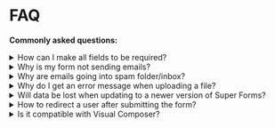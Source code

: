# FAQ

**Commonly asked questions:**

<details>
  <summary id="1">
      How can I make all fields to be required?
  </summary>

  This can be done per field individually because each field can have different type of [Validations](validation). To do this you can edit the field you wish and select the required validation under `General` > `Validation`, there you have several option to choose from.
</details>

<details>
  <summary id="2">
      Why is my form not sending emails?
  </summary>

  First always check your **Spam folder**, your mail server might mark it as spam.

  Next thing to check is to see if WordPress is sending E-mails when you use the **Lost password** form by WordPress itself.
  You can test this on the login page of the dashboard by clicking on **Lost password?**. If you do not receive any E-mails  it could be that your hosting either has PHP `mail()` disabled, or something else isn't configured correctly on your server. In that case contact your hosting company.

  If you do receive an E-mail with the lost password form, then it is most likely that your `From: header` isn't set correctly for your form. Make sure that on the form you have build, the setting is set to have your domain name as From: header like so: no-reply@`mydomain.com`. Some mail servers do not allow to use a From header different from the domain name it's being send from.

  If you are still unable to receive E-mails after the above steps, check if any other plugin is being used that overrides WordPress `wp_mail()` functionality. If you are using **SMTP plugin** or settings, recheck if they are setup correctly.

  If after all the above steps you think everything is correctly setup, you can [Contact support](support).
</details>

<details>
  <summary id="3">
      Why are emails going into spam folder/inbox?
  </summary>

  It is important to note that emails are not marked as spam by Super Forms. Instead they are marked as spam by interent spam protection measures.
  Because spam protection rules are constantly getting stricter, a form that previously worked can sometimes stop working out of the blue, even when nothing was changed on your website.

  One way to solve the problem is to let your site send emails over SMTP rather than the built-in WordPress mail service.
  E-mails send over SMTP "look" more legitimate and will help your emails pass spam filters.

  **Other things you should check are:**

  - The `From` address must match the domain of your website e.g: noreply@`mydomain.com`
  - Your `To` address should never match your `From` address because it can trigger spam deletion
  - If you specified a `Reply-To` address, it should never match your `To` address
  - Even though you can add multiple recipients in your `To` setting, it is recommended to use `CC` and `BCC` for multiple recipients
  - Minimize the links you include. E-mail messages with a ton of links might trigger spam filters
</details>


<details>
  <summary id="4">
      Why do I get an error message when uploading a file?
  </summary>

  If you are unable to upload files via your form the first thing you should try is to check if the server returns a 403 error (Forbidden) on the following URL:
  `http://yourdomain.com/wp-content/plugins/super-forms/uploads/php/`

  If it returns a **403 error**, please contact your hosting company to let them fix this issue.
  It should return a blank page in order for the file upload field to work correctly.

  Check if uploading a small file works. If this doesn't work, it is most likely due to incorrect file permissions on the plugin folders, contact your hosting company to let them look at the file permissions.

  If you are able to upload smaller files, it is most likely due to your PHP settings regarding file uploads. In this case you can adjust the `post_max_size and`, `memory_limit` and `upload_max_filesize` values in your **php.ini** file or ask your hosting company to increase these values to suite your needs. Remember the following rules when changing these values:

  1. To upload large files, `post_max_size` value must be larger than `upload_max_filesize`.
  2. `memory_limit` should be larger than `post_max_size`
</details>

<details>
  <summary id="5">
      Will data be lost when updating to a newer version of Super Forms?
  </summary>

  No, all data will remain and will **not** be deleted. Even if you would delete Super Forms through FTP.
</details>

<details>
  <summary id="6">
      How to redirect a user after submitting the form?
  </summary>

  When editing the form you can enable redirect under: `Form Settings (panel)` > `Form Settings (TAB)` > `Form redirect option`.

  When using **custom URL redirect** you can retrieve form values with [{tags}](tags-system) to parse them in your GET request like so:

  <http://domain.com/page/?name={first_name}+{last_name}&age={birthdate}>
</details>

<details>
  <summary id="7">
      Is it compatible with Visual Composer?
  </summary>

  Super Forms has it's own Visual Composer (JS Composer) element.

  With this element you can simply **Drag & Drop** any form at a specific location in your page.
  After you dropped the element you can choose which form it should load simply with the use of a dropdown that will list all the forms you have created.

  The Super Forms [shortcode] can also be inserted into a Visual Composer **HTML element**. This makes it easy to insert it into any area within your Visual Composer pages.
</details>



